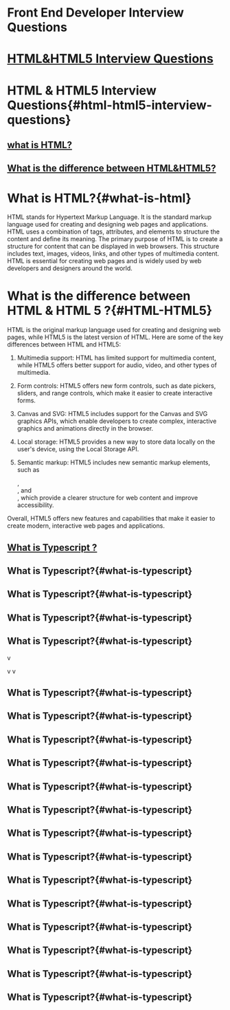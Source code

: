 # Front End Developer Interview Questions

# [HTML&HTML5 Interview Questions](#html-html5-interview-questions)

# HTML & HTML5 Interview Questions{#html-html5-interview-questions}

## [what is HTML?](#what-is-html)
## [What is the difference between HTML&HTML5?](#HTML-HTML5)
# What is HTML?{#what-is-html}
<p>
    HTML stands for Hypertext Markup Language. It is the standard markup language used for creating and designing web pages and applications. HTML uses a combination of tags, attributes, and elements to structure the content and define its meaning. The primary purpose of HTML is to create a structure for content that can be displayed in web browsers. This structure includes text, images, videos, links, and other types of multimedia content. HTML is essential for creating web pages and is widely used by web developers and designers around the world.
</p>

# What is the difference between HTML & HTML 5 ?{#HTML-HTML5}
<p>
    HTML is the original markup language used for creating and designing web pages, while HTML5 is the latest version of HTML. Here are some of the key differences between HTML and HTML5:

1. Multimedia support: HTML has limited support for multimedia content, while HTML5 offers better support for audio, video, and other types of multimedia.

2. Form controls: HTML5 offers new form controls, such as date pickers, sliders, and range controls, which make it easier to create interactive forms.

3. Canvas and SVG: HTML5 includes support for the Canvas and SVG graphics APIs, which enable developers to create complex, interactive graphics and animations directly in the browser.

4. Local storage: HTML5 provides a new way to store data locally on the user's device, using the Local Storage API.

5. Semantic markup: HTML5 includes new semantic markup elements, such as <article>, <section>, and <nav>, which provide a clearer structure for web content and improve accessibility.

Overall, HTML5 offers new features and capabilities that make it easier to create modern, interactive web pages and applications.
</p>

## [What is Typescript ?](#what-is-typescriptwhat-is-typescript)
## What is Typescript?{#what-is-typescript}

## What is Typescript?{#what-is-typescript}
## What is Typescript?{#what-is-typescript}

## What is Typescript?{#what-is-typescript}
v

v
v
## What is Typescript?{#what-is-typescript}
## What is Typescript?{#what-is-typescript}
## What is Typescript?{#what-is-typescript}

## What is Typescript?{#what-is-typescript}
## What is Typescript?{#what-is-typescript}
## What is Typescript?{#what-is-typescript}
## What is Typescript?{#what-is-typescript}
## What is Typescript?{#what-is-typescript}
## What is Typescript?{#what-is-typescript}

## What is Typescript?{#what-is-typescript}
## What is Typescript?{#what-is-typescript}
## What is Typescript?{#what-is-typescript}
## What is Typescript?{#what-is-typescript}
## What is Typescript?{#what-is-typescript}






